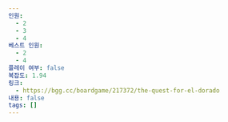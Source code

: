```yaml
---
인원:
  - 2
  - 3
  - 4
베스트 인원:
  - 2
  - 4
플레이 여부: false
복잡도: 1.94
링크:
  - https://bgg.cc/boardgame/217372/the-quest-for-el-dorado
내용: false
tags: []
---
```

